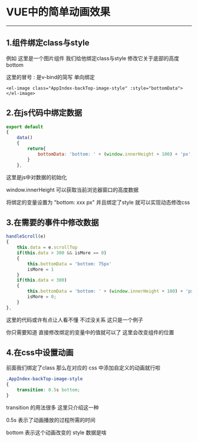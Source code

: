 # VUE中的简单动画效果

------

## 1.组件绑定class与style

例如 这里是一个图片组件 我们给他绑定class与style 修改它关于底部的高度bottom

这里的冒号 : 是v-bind的简写 单向绑定

```vue
<el-image class="AppIndex-backTop-image-style" :style="bottomData"></el-image>
```

## 2.在js代码中绑定数据

```javascript
export default
{
    data()
    {
        return{
            bottomData: 'bottom: ' + (window.innerHeight + 100) + 'px',
        }
    },
```

这里是js中对数据的初始化

window.innerHeight 可以获取当前浏览器窗口的高度数据

将绑定的变量设置为 "bottom: xxx px" 并且绑定了style 就可以实现动态修改css

## 3.在需要的事件中修改数据

```javascript
handleScroll(e)
{
    this.data = e.scrollTop
    if(this.data > 300 && isMore == 0)
    {
        this.bottomData = 'bottom: 75px'
        isMore = 1
    }
    if(this.data < 300)
    {
        this.bottomData = 'bottom: ' + (window.innerHeight + 100) + 'px'
        isMore = 0;
    }
},
```

这里的代码或许有点让人看不懂 不过没关系 这只是一个例子

你只需要知道 直接修改绑定的变量中的值就可以了 这里会改变组件的位置

## 4.在css中设置动画

前面我们绑定了class 那么在对应的 css 中添加自定义的动画就行啦

```css
.AppIndex-backTop-image-style
{
    transition: 0.5s bottom;
}
```

transition 的用法很多 这里只介绍这一种

0.5s 表示了动画播放的过程所需的时间

bottom 表示这个动画改变的 style 数据是啥